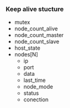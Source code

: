 ### Keep alive stucture
- mutex
- node_count_alive
- node_count_master
- node_count_slave
- host_state
- nodes[N]
  - ip
  - port
  - data
  - last_time
  - node_mode
  - status
  - conection